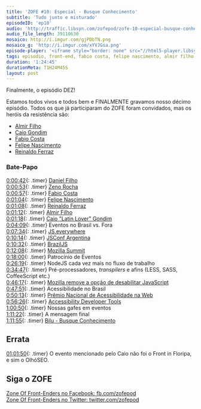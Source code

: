 ```yaml
---
title: 'ZOFE #10: Especial - Busque Conhecimento'
subtitle: 'Tudo junto e misturado'
episodeID: 'ep10'
audio: 'http://traffic.libsyn.com/zofepod/zofe-10-especial-busque-conhecimento.m4a'
audio_file_length: 39110630
mosaico: http://i.imgur.com/gjPDbTN.png
mosaico_g: 'http://i.imgur.com/xYVJGsa.png'
episode-player: '<iframe style="border: none" src="//html5-player.libsyn.com/embed/episode/id/7032649/height/90/theme/custom/autoplay/no/autonext/no/thumbnail/yes/preload/no/no_addthis/no/direction/backward/render-playlist/no/custom-color/87A93A/" height="90" width="100%" scrolling="no"  allowfullscreen webkitallowfullscreen mozallowfullscreen oallowfullscreen msallowfullscreen></iframe>'
tags: episodio, front-end, fabio costa, felipe nascimento, almir filho, caio gondim, reinaldo ferraz, especial, bilu
duration: '1:24:45'
durationMeta: T1H24M45S
layout: post
---
```


Finalmente, o episódio DEZ!

Estamos todos vivos e todos bem e FINALMENTE gravamos nosso décimo episódio. Todos os que já participaram do ZOFE foram convidados, mas os heróis da resistência são:

- [Almir Filho](http://almirfilho.com/)
- [Caio Gondim](http://caiogondim.com/)
- [Fabio Costa](https://github.com/fabiomcosta)
- [Felipe Nascimento](http://felipenmoura.org/)
- [Reinaldo Ferraz](http://www.reinaldoferraz.com.br/)

<!-- excerpt -->

### Bate-Papo

[0:00:42](#t=0h0m42s){: .timer} [Daniel Filho](http://twitter.com/danielfilho)<br>
[0:00:53](#t=0h0m53s){: .timer} [Zeno Rocha](http://zenorocha.com/)<br>
[0:00:57](#t=0h0m57s){: .timer} [Fabio Costa](https://github.com/fabiomcosta)<br>
[0:01:04](#t=0h1m4s){: .timer} [Felipe Nascimento](http://felipenmoura.org)<br>
[0:01:08](#t=0h1m8s){: .timer} [Reinaldo Ferraz](http://www.reinaldoferraz.com.br)<br>
[0:01:12](#t=0h1m12s){: .timer} [Almir Filho](http://almirfilho.com)<br>
[0:01:18](#t=0h1m18s){: .timer} [Caio "Latin Lover" Gondim](http://caiogondim.com)<br>
[0:04:09](#t=0h4m09s){: .timer} Eventos no Brasil vs. Fora<br>
[0:07:34](#t=0h7m34s){: .timer} [JS.everywhere](http://www.jseverywhere.org/)<br>
[0:10:14](#t=0h10m14s){: .timer} [JSConf Argentina](http://jsconf.com.ar/)<br>
[0:10:32](#t=0h10m32s){: .timer} [BrazilJS](http://braziljs.com.br/)<br>
[0:12:08](#t=0h12m08s){: .timer} [Mozilla Summit](http://summit.mozilla.org/)<br>
[0:18:00](#t=0h18m0s){: .timer} Patrocínio de Eventos<br>
[0:26:19](#t=0h26m19s){: .timer} NodeJS cada vez mais no fluxo de trabalho<br>
[0:34:47](#t=0h34m47s){: .timer} Pré-processadores, _transpilers_ e afins (LESS, SASS, CoffeeScript etc.)<br>
[0:46:17](#t=0h46m17s){: .timer} [Mozilla remove a opção de desabilitar JavaScript](https://bugzilla.mozilla.org/show_bug.cgi?id=873709)<br>
[0:47:51](#t=0h47m51s){: .timer} Acessibilidade no Brasil<br>
[0:50:13](#t=0h50m13s){: .timer} [Prêmio Nacional de Acessibilidade na Web](http://premio.w3c.br/)<br>
[0:56:26](#t=0h56m26s){: .timer} [Accessibility Developer Tools](https://github.com/GoogleChrome/accessibility-developer-tools)<br>
[1:00:50](#t=1h0m50s){: .timer} Nossas gafes em eventos<br>
[1:11:22](#t=1h11m22s){: .timer} A mensagem final<br>
[1:11:55](#t=1h11m55s){: .timer} [Bilu - Busque Conhecimento](http://www.youtube.com/watch?v=GggUi3KQpLc)<br>

## Errata

[01:01:50](#t=1h01m50s){: .timer} O evento mencionado pelo Caio não foi o Front in Floripa, e sim o OlhóSEO.

## Siga o ZOFE

[Zone Of Front-Enders no Facebook: fb.com/zofepod](http://fb.com/zofepod/ 'ZOFE no Facebook: fb.com/zofepod')<br>
[Zone Of Front-Enders no Twitter: twitter.com/zofepod](http://twitter.com/zofepod/ 'ZOFE no Twitter')<br>

